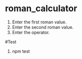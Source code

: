 # roman_calculator
1. Enter the first roman value.
2. Enter the second roman value.
3. Enter the operator.


#Test
1. npm test
